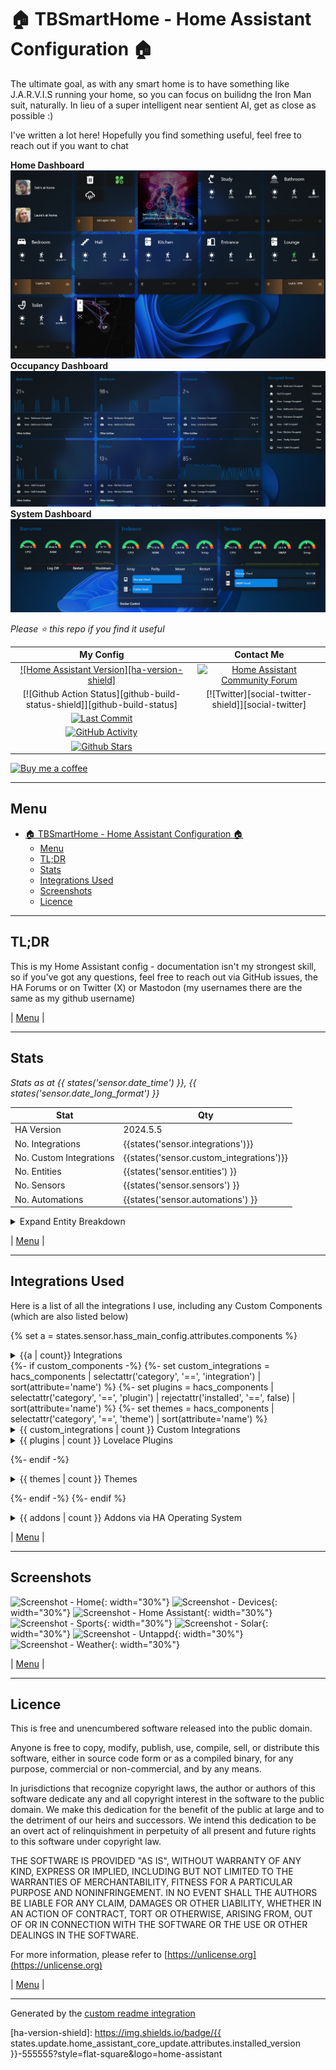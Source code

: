 # 🏠 TBSmartHome - Home Assistant Configuration 🏠

The ultimate goal, as with any smart home is to have something like J.A.R.V.I.S running your home, so you can focus on builidng the Iron Man suit, naturally. In lieu of a super intelligent near sentient AI, get as close as possible :)

I've written a lot here! Hopefully you find something useful, feel free to reach out if you want to chat

**Home Dashboard**
![Homescreen](./.storage/images/homescreen.png "Homescreen")
**Occupancy Dashboard**
![Occupancy](./.storage/images/occupancy.png "Occupancy")
**System Dashboard**
![System Stats](./.storage/images/system-stats.png "System Stats")

_Please ⭐ this repo if you find it useful_

| My Config | Contact Me |
| :---: | :---: |
| [![Home Assistant Version][ha-version-shield]][ha-version] | [![Home Assistant Community Forum][ha-community-shield]][ha-community] |
| [![Github Action Status][github-build-status-shield]][github-build-status] | [![Twitter][social-twitter-shield]][social-twitter] |
| [![Last Commit][github-last-commit]][github-master] | | ![Mastodon Follow](https://img.shields.io/mastodon/follow/000451950?domain=https%3A%2F%2Fmastodon.social) |
| [![GitHub Activity][commits-shield]][commits] |  |
| [![Github Stars][github-stars-shield]][github-stars] | |

[![Buy me a coffee][buymeacoffee-shield]][buymeacoffee]

---

## Menu

<!-- START doctoc generated TOC please keep comment here to allow auto update -->
<!-- DON'T EDIT THIS SECTION, INSTEAD RE-RUN doctoc TO UPDATE -->



- [🏠 TBSmartHome - Home Assistant Configuration 🏠](#-tbsmarthome---home-assistant-configuration-)
  - [Menu](#menu)
  - [TL;DR](#tldr)
  - [Stats](#stats)
  - [Integrations Used](#integrations-used)
  - [Screenshots](#screenshots)
  - [Licence](#licence)
<!-- END doctoc generated TOC please keep comment here to allow auto update -->
---

## TL;DR

This is my Home Assistant config - documentation isn't my strongest skill, so if you've got any questions, feel free to reach out via GitHub issues, the HA Forums or on Twitter (X) or Mastodon (my usernames there are the same as my github username)

| [Menu](#menu) |

---

## Stats

_Stats as at {{ states('sensor.date_time') }}, {{ states('sensor.date_long_format') }}_

| Stat | Qty |
| ---|--- |
| HA Version | 2024.5.5 |
| No. Integrations | {{states('sensor.integrations')}} |
| No. Custom Integrations | {{states('sensor.custom_integrations')}} |
| No. Entities | {{states('sensor.entities') }} |
| No. Sensors | {{states('sensor.sensors') }} |
| No. Automations | {{states('sensor.automations') }} |

<details>
<summary>Expand Entity Breakdown</summary>

Type | Qty
-- | --
{{states.sensor.air_quality.attributes.friendly_name|replace('Home Assistant ','')}} | {{states('sensor.air_quality')}}
{{states.sensor.alarm_control_panels.attributes.friendly_name|replace('Home Assistant ','')}} | {{states('sensor.alarm_control_panels')}}
{{states.sensor.areas.attributes.friendly_name|replace('Home Assistant ','')}} | {{states('sensor.areas')}}
{{states.sensor.binary_sensors.attributes.friendly_name|replace('Home Assistant ','')}} | {{states('sensor.binary_sensors')}}
{{states.sensor.buttons.attributes.friendly_name|replace('Home Assistant ','')}} | {{states('sensor.buttons')}}
{{states.sensor.calendars.attributes.friendly_name|replace('Home Assistant ','')}} | {{states('sensor.calendars')}}
{{states.sensor.cameras.attributes.friendly_name|replace('Home Assistant ','')}} | {{states('sensor.cameras')}}
{{states.sensor.climate.attributes.friendly_name|replace('Home Assistant ','')}} | {{states('sensor.climate')}}
{{states.sensor.covers.attributes.friendly_name|replace('Home Assistant ','')}} | {{states('sensor.covers')}}
{{states.sensor.dates.attributes.friendly_name|replace('Home Assistant ','')}} | {{states('sensor.dates')}}
{{states.sensor.datetimes.attributes.friendly_name|replace('Home Assistant ','')}} | {{states('sensor.datetimes')}}
{{states.sensor.device_trackers.attributes.friendly_name|replace('Home Assistant ','')}} | {{states('sensor.device_trackers')}}
{{states.sensor.devices.attributes.friendly_name|replace('Home Assistant ','')}} | {{states('sensor.devices')}}
{{states.sensor.fans.attributes.friendly_name|replace('Home Assistant ','')}} | {{states('sensor.fans')}}
{{states.sensor.humidifiers.attributes.friendly_name|replace('Home Assistant ','')}} | {{states('sensor.humidifiers')}}
{{states.sensor.images.attributes.friendly_name|replace('Home Assistant ','')}} | {{states('sensor.images')}}
{{states.sensor.input_booleans.attributes.friendly_name|replace('Home Assistant ','')}} | {{states('sensor.input_booleans')}}
{{states.sensor.input_buttons.attributes.friendly_name|replace('Home Assistant ','')}} | {{states('sensor.input_buttons')}}
{{states.sensor.input_datetimes.attributes.friendly_name|replace('Home Assistant ','')}} | {{states('sensor.input_datetimes')}}
{{states.sensor.input_numbers.attributes.friendly_name|replace('Home Assistant ','')}} | {{states('sensor.input_numbers')}}
{{states.sensor.input_selects.attributes.friendly_name|replace('Home Assistant ','')}} | {{states('sensor.input_selects')}}
{{states.sensor.input_texts.attributes.friendly_name|replace('Home Assistant ','')}} | {{states('sensor.input_texts')}}
{{states.sensor.lights.attributes.friendly_name|replace('Home Assistant ','')}} | {{states('sensor.lights')}}
{{states.sensor.locks.attributes.friendly_name|replace('Home Assistant ','')}} | {{states('sensor.locks')}}
{{states.sensor.media_players.attributes.friendly_name|replace('Home Assistant ','')}} | {{states('sensor.media_players')}}
{{states.sensor.numbers.attributes.friendly_name|replace('Home Assistant ','')}} | {{states('sensor.numbers')}}
{{states.sensor.persistent_notifications.attributes.friendly_name|replace('Home Assistant ','')}} | {{states('sensor.persistent_notifications')}}
{{states.sensor.persons.attributes.friendly_name|replace('Home Assistant ','')}} | {{states('sensor.persons')}}
{{states.sensor.remotes.attributes.friendly_name|replace('Home Assistant ','')}} | {{states('sensor.remotes')}}
{{states.sensor.scenes.attributes.friendly_name|replace('Home Assistant ','')}} | {{states('sensor.scenes')}}
{{states.sensor.scripts.attributes.friendly_name|replace('Home Assistant ','')}} | {{states('sensor.scripts')}}
{{states.sensor.selects.attributes.friendly_name|replace('Home Assistant ','')}} | {{states('sensor.selects')}}
{{states.sensor.sensors.attributes.friendly_name|replace('Home Assistant ','')}} | {{states('sensor.sensors')}}
{{states.sensor.sirens.attributes.friendly_name|replace('Home Assistant ','')}} | {{states('sensor.sirens')}}
{{states.sensor.stt.attributes.friendly_name|replace('Home Assistant ','')}} | {{states('sensor.stt')}}
{{states.sensor.suns.attributes.friendly_name|replace('Home Assistant ','')}} | {{states('sensor.suns')}}
{{states.sensor.switches.attributes.friendly_name|replace('Home Assistant ','')}} | {{states('sensor.switches')}}
{{states.sensor.texts.attributes.friendly_name|replace('Home Assistant ','')}} | {{states('sensor.texts')}}
{{states.sensor.times.attributes.friendly_name|replace('Home Assistant ','')}} | {{states('sensor.times')}}
{{states.sensor.tts.attributes.friendly_name|replace('Home Assistant ','')}} | {{states('sensor.tts')}}
{{states.sensor.update.attributes.friendly_name|replace('Home Assistant ','')}} | {{states('sensor.update')}}
{{states.sensor.vacuums.attributes.friendly_name|replace('Home Assistant ','')}} | {{states('sensor.vacuums')}}
{{states.sensor.water_heaters.attributes.friendly_name|replace('Home Assistant ','')}} | {{states('sensor.water_heaters')}}
{{states.sensor.weather.attributes.friendly_name|replace('Home Assistant ','')}} | {{states('sensor.weather')}}
{{states.sensor.zones.attributes.friendly_name|replace('Home Assistant ','')}} | {{states('sensor.zones')}}
</details>

| [Menu](#menu) |

---

## Integrations Used

Here is a list of all the integrations I use, including any Custom Components (which are also listed below)

{% set a = states.sensor.hass_main_config.attributes.components %}
<details><summary>{{a | count}} Integrations</summary>

| Name |
| --- |
{%- for integration in a|sort %}
| [{{integration}}](https://www.home-assistant.io/components/{{integration}}) | {%- endfor %}
</details>
{%- if custom_components -%}
  {%- set custom_integrations = hacs_components | selectattr('category', '==', 'integration') | sort(attribute='name') %}
  {%- set plugins = hacs_components | selectattr('category', '==', 'plugin') | rejectattr('installed', '==', false) | sort(attribute='name') %}
  {%- set themes = hacs_components | selectattr('category', '==', 'theme') | sort(attribute='name') %}

<details><summary>{{ custom_integrations | count }} Custom Integrations</summary>

| Name | Version | Description | Authors |
| --- | --- | --- | --- |
{%- for integration in custom_integrations -%}
  {%- set url = integration.documentation if integration.documentation != none -%}
  {%- set name = integration.name | replace('HACS', 'Home Assistant Community Store (HACS)') -%}
  {%- set description = integration.description -%}
  {%- set authors = integration.authors -%}
  {%- set codeowners = integration | selectattr('name', '==', integration.name) | map(attribute='codeowners') | join -%}
  {%- set version = '' -%}
  {%- if integration.last_version not in ['', none] -%}
    {%- set version = ' [v' ~ integration.last_version | replace('v', '') ~ ']' -%}
  {%- endif %}
| [{{ name | trim }}]({{ url | trim }}) | {{ version }} | {{ description | trim if description not in ['', none] }} | {%- if authors | count > 0 %}{% for author in authors -%}[{{ author }}](https://github.com/{{ author | replace('@', '') }}){{ ', ' if not loop.last }}{%- endfor %}.{%- endif -%} |
{%- endfor %}
</details>

<details><summary>{{ plugins | count }} Lovelace Plugins</summary>

| Name | Version | Description |
| --- | --- | --- |
{%- if plugins | count > 0 -%}
{%- for plugin in plugins -%}
  {%- set name = plugin.name | trim %}
  {%- set version = '' -%}
  {%- if plugin.installed_version not in ['', none] -%}
    {%- set version = ' [v' ~ plugin.installed_version | replace('v', '') ~ ']' -%}
  {%- endif %}
| [{{ name }}]({{ plugin.documentation | trim }}) | {{ version }} | {{ plugin.description | trim if plugin.description not in ['', none] }} |
{%- endfor %}
</details>

{%- endif -%}

<details><summary>{{ themes | count }} Themes</summary>

| Name | Version | Description |
| --- | --- | --- |
{%- if themes | count > 0 -%}
{%- for theme in themes -%}
  {%- set name = theme.name | trim %}
  {%- set version = '' -%}
  {%- if theme.installed_version not in ['', none] -%}
    {%- set version = ' [v' ~ theme.installed_version | replace('v', '') ~ ']' -%}
  {%- endif %}
| [{{ name }}]({{ theme.documentation | trim }}) | {{ version }} | {{ theme.description | trim if theme.description not in ['', none] }} |
{%- endfor %}
</details>

{%- endif -%}
{%- endif %}

<details><summary>{{ addons | count }} Addons via HA Operating System</summary>

| Name | Version | Description | Repository |
| --- | --- | --- | --- |
{%- for addon in addons | sort(attribute='name') %}
| {{addon.name}} | {{addon.version}} | {{addon.description}} | {{addon.repository }} |
{%- endfor %}
</details>


| [Menu](#menu) |

---

## Screenshots

![Screenshot - Home](./.assets/home.png?raw=True){: width="30%"}
![Screenshot - Devices](./.assets/devices.png?raw=True){: width="30%"}
![Screenshot - Home Assistant](./.assets/homeassistant.png?raw=True){: width="30%"}
![Screenshot - Sports](./.assets/sports.png?raw=True){: width="30%"}
![Screenshot - Solar](./.assets/solar.png?raw=True){: width="30%"}
![Screenshot - Untappd](./.assets/untappd.png?raw=True){: width="30%"}
![Screenshot - Weather](./.assets/weather.png?raw=True){: width="30%"}

| [Menu](#menu) |

---

## Licence

This is free and unencumbered software released into the public domain.

Anyone is free to copy, modify, publish, use, compile, sell, or distribute this software, either in source code form or as a compiled binary, for any purpose, commercial or non-commercial, and by any means.

In jurisdictions that recognize copyright laws, the author or authors of this software dedicate any and all copyright interest in the software to the public domain. We make this dedication for the benefit of the public at large and to the detriment of our heirs and successors. We intend this dedication to be an overt act of relinquishment in perpetuity of all present and future rights to this software under copyright law.

THE SOFTWARE IS PROVIDED "AS IS", WITHOUT WARRANTY OF ANY KIND, EXPRESS OR IMPLIED, INCLUDING BUT NOT LIMITED TO THE WARRANTIES OF MERCHANTABILITY, FITNESS FOR A PARTICULAR PURPOSE AND NONINFRINGEMENT. IN NO EVENT SHALL THE AUTHORS BE LIABLE FOR ANY CLAIM, DAMAGES OR OTHER LIABILITY, WHETHER IN AN ACTION OF CONTRACT, TORT OR OTHERWISE, ARISING FROM, OUT OF OR IN CONNECTION WITH THE SOFTWARE OR THE USE OR OTHER DEALINGS IN THE SOFTWARE.

For more information, please refer to [https://unlicense.org](https://unlicense.org)

| [Menu](#menu) |

---

Generated by the [custom readme integration](https://github.com/custom-components/readme)

[buymeacoffee-shield]: https://www.buymeacoffee.com/assets/img/guidelines/download-assets-sm-2.svg
[buymeacoffee]: https://buymeacoffee.com/sebburrell

[home-assistant]: https://home-assistant.io

[ha-version]: https://www.home-assistant.io/blog/categories/release-notes/
[ha-version-shield]: https://img.shields.io/badge/{{ states.update.home_assistant_core_update.attributes.installed_version }}-555555?style=flat-square&logo=home-assistant

[github-last-commit]: https://img.shields.io/github/last-commit/hankanman/HomeAssistantConfig/master?style=flat-square&logo=github&logoColor=838B95
[github-master]: https://github.com/hankanman/HomeAssistantConfig/commits/master

[commits-shield]: https://img.shields.io/github/commit-activity/m/hankanman/HomeAssistantConfig/master?style=flat-square&logo=github&logoColor=838B95
[commits]: https://github.com/hankanman/HomeAssistantConfig/commits/master

[forum-shield]: https://img.shields.io/discourse/topics?style=flat-square&label=community&logo=discourse&color=46B4ED&logoColor=46B4ED&server=https%3A%2F%2Fcommunity.home-assistant.io
[forum]: https://community.home-assistant.io

[automations]: https://github.com/Hankanman/Home-Assistant/blob/master/automations.yaml
[integrations]: https://github.com/Hankanman/Home-Assistant/tree/master/configuration

[github-stars-shield]: https://img.shields.io/github/stars/hankanman/HomeAssistantConfig.svg?style=plasticr
[github-stars]: https://github.com/hankanman/HomeAssistantConfig/stargazers

[ha-community-shield]: https://img.shields.io/badge/HA%20community-forum-orange
[ha-community]: https://community.home-assistant.io/u/hankanman/summary

